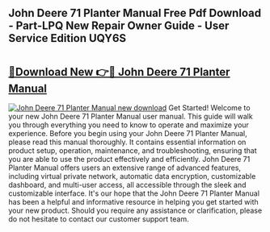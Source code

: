 ## John Deere 71 Planter Manual Free Pdf Download - Part-LPQ New Repair Owner Guide - User Service Edition UQY6S

# <h2><a href="http://bc12058.oget.top/?id=John+Deere+71+Planter+Manual">🔗Download New 👉🔴 John Deere 71 Planter Manual</a></h2>

[![John Deere 71 Planter Manual new download](https://i.imgur.com/5g1atiW.png)](http://bc12058.oget.top/?id=John+Deere+71+Planter+Manual)
Get Started! Welcome to your new John Deere 71 Planter Manual user manual. This guide will walk you through everything you need to know to operate and maximize your experience. Before you begin using your John Deere 71 Planter Manual, please read this manual thoroughly. It contains essential information on product setup, operation, maintenance, and troubleshooting, ensuring that you are able to use the product effectively and efficiently. John Deere 71 Planter Manual offers users an extensive range of advanced features, including virtual private network, automatic data encryption, customizable dashboard, and multi-user access, all accessible through the sleek and customizable interface. It's our hope that the John Deere 71 Planter Manual has been a helpful and informative resource in helping you get started with your new product. Should you require any assistance or clarification, please do not hesitate to contact our customer support team.
